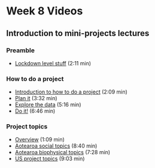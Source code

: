 # Week 8 Videos
## Introduction to mini-projects lectures
### Preamble
+ [Lockdown level stuff](https://southosullivan.com/geog315/video/week-08-lecture-01/intro-to-mini-projects-1.m4v) (2:11 min)

### How to do a project
+ [Introduction to how to do a project](https://southosullivan.com/geog315/video/week-08-lecture-01/intro-to-mini-projects-2.m4v) (2:09 min)
+ [Plan it](https://southosullivan.com/geog315/video/week-08-lecture-01/intro-to-mini-projects-3.m4v) (3:32 min)
+ [Explore the data](https://southosullivan.com/geog315/video/week-08-lecture-01/intro-to-mini-projects-4.m4v) (5:16 min)
+ [Do it!](https://southosullivan.com/geog315/video/week-08-lecture-01/intro-to-mini-projects-5.m4v) (6:46 min)

### Project topics
+ [Overview](https://southosullivan.com/geog315/video/week-08-lecture-01/intro-to-mini-projects-6.m4v) (1:09 min)
+ [Aotearoa social topics](https://southosullivan.com/geog315/video/week-08-lecture-01/intro-to-mini-projects-7.m4v) (8:40 min)
+ [Aotearoa biophysical topics](https://southosullivan.com/geog315/video/week-08-lecture-01/intro-to-mini-projects-8.m4v) (7:28 min)
+ [US project topics](https://southosullivan.com/geog315/video/week-08-lecture-01/intro-to-mini-projects-9.m4v) (9:03 min)
